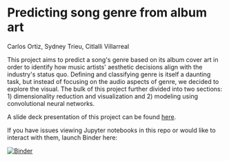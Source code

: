 # Predicting song genre from album art
Carlos Ortiz, Sydney Trieu, Citlalli Villarreal

This project aims to predict a song's genre based on its album cover art in order to identify how music artists' aesthetic decisions align with the industry's status quo. Defining and classifying genre is itself a daunting task, but instead of focusing on the audio aspects of genre, we decided to explore the visual. The bulk of this project further divided into two sections: 1) dimensionality reduction and visualization and 2) modeling using convolutional neural networks. 

A slide deck presentation of this project can be found [here](https://docs.google.com/presentation/d/13okN5-YP2DWNlQrTUEb43DOBbrY1FdssEiXgH5zo_Zo/edit?usp=sharing).

If you have issues viewing Jupyter notebooks in this repo or would like to interact with them, launch Binder here:

[![Binder](https://mybinder.org/badge_logo.svg)](https://mybinder.org/v2/gh/sydneytrieu/music-genre-predictor/HEAD)
